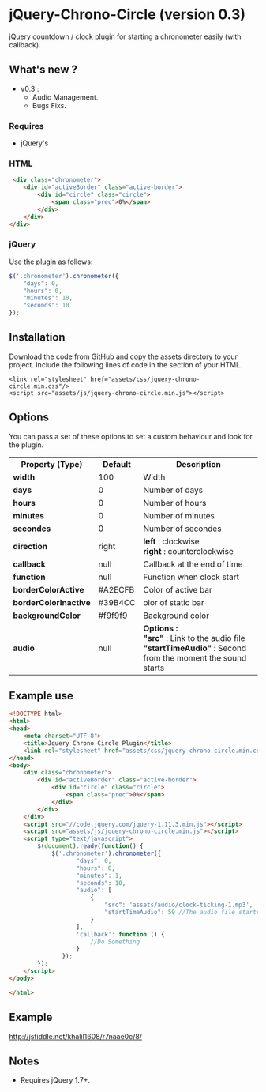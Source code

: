jQuery-Chrono-Circle (version 0.3)
==================================

jQuery countdown / clock plugin for starting a chronometer easily (with callback).

## What's new ?

* v0.3 :
    - Audio Management.
    - Bugs Fixs.

### Requires

* jQuery's

### HTML

```html
 <div class="chronometer">
    <div id="activeBorder" class="active-border">
        <div id="circle" class="circle">
            <span class="prec">0%</span>
        </div>
    </div>
</div>
```

### jQuery

Use the plugin as follows:

```js
$('.chronometer').chronometer({
    "days": 0,
    "hours": 0,
    "minutes": 10,
    "seconds": 10
});
```

## Installation
Download the code from GitHub and copy the assets directory to your project.
Include the following lines of code in the <head> section of your HTML.

```
<link rel="stylesheet" href="assets/css/jquery-chrono-circle.min.css"/>
<script src="assets/js/jquery-chrono-circle.min.js"></script>
```

## Options

You can pass a set of these options to set a custom behaviour and look for the plugin.

<table>
    <tr>
        <th>Property (Type)</th>
        <th>Default</th>
        <th>Description</th>
    </tr>
     <tr>
        <td><strong>width</strong></td>
        <td>100</td>
        <td>Width</td>
    </tr>
    <tr>
        <td><strong>days</strong></td>
        <td>0</td>
        <td>Number of days</td>
    </tr>
    <tr>
        <td><strong>hours</strong></td>
        <td>0</td>
        <td>Number of hours</td>
    </tr>
    <tr>
        <td><strong>minutes</strong></td>
        <td>0</td>
        <td>Number of minutes</td>
    </tr>
    <tr>
        <td><strong>secondes</strong></td>
        <td>0</td>
        <td>Number of secondes</td>
    </tr>
    <tr>
        <td><strong>direction</strong></td>
        <td>right</td>
        <td>
            <strong>left</strong> : clockwise<br/>
            <strong>right</strong> : counterclockwise
        </td>
    </tr>
    <tr>
        <td><strong>callback</strong></td>
        <td>null</td>
        <td>Callback at the end of time</td>
    </tr>
    <tr>
        <td><strong>function</strong></td>
        <td>null</td>
        <td>Function when clock start</td>
    </tr>
     <tr>
        <td><strong>borderColorActive</strong></td>
        <td>#A2ECFB</td>
        <td>Color of active bar</td>
    </tr>
     <tr>
        <td><strong>borderColorInactive</strong></td>
        <td>#39B4CC</td>
        <td>olor of static bar</td>
    </tr>
    <tr>
         <td><strong>backgroundColor</strong></td>
         <td>#f9f9f9</td>
         <td>Background color</td>
    </tr>
    <tr>
         <td><strong>audio</strong></td>
         <td>null</td>
         <td>
            <strong>Options :</strong><br/>
            <strong>"src"</strong> : Link to the audio file<br/>
            <strong>"startTimeAudio"</strong> : Second from the moment the sound starts<br/>
        </td>
    </tr>
</table>


## Example use

```html
<!DOCTYPE html>
<html>
<head>
    <meta charset="UTF-8">
    <title>Jquery Chrono Circle Plugin</title>
    <link rel="stylesheet" href="assets/css/jquery-chrono-circle.min.css"/>
</head>
<body>
    <div class="chronometer">
        <div id="activeBorder" class="active-border">
            <div id="circle" class="circle">
                <span class="prec">0%</span>
            </div>
        </div>
    </div>
    <script src="//code.jquery.com/jquery-1.11.3.min.js"></script>
    <script src="assets/js/jquery-chrono-circle.min.js"></script>
    <script type="text/javascript">
        $(document).ready(function() {
            $('.chronometer').chronometer({
                   "days": 0,
                   "hours": 0,
                   "minutes": 1,
                   "seconds": 10,
                   "audio": [
                       {
                           "src": 'assets/audio/clock-ticking-1.mp3',
                           "startTimeAudio": 59 //The audio file starts when 115 seconds remain
                       }
                   ],
                   'callback': function () {
                       //Do Something
                   }
               });
        });
    </script>
</body>

</html>
```

## Example
<http://jsfiddle.net/khalil1608/r7naae0c/8/>

## Notes

* Requires jQuery 1.7+.